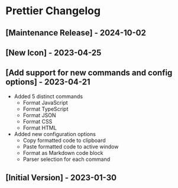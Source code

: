 # Prettier Changelog

## [Maintenance Release] - 2024-10-02

## [New Icon] - 2023-04-25

## [Add support for new commands and config options] - 2023-04-21

- Added 5 distinct commands
  - Format JavaScript
  - Format TypeScript
  - Format JSON
  - Format CSS
  - Format HTML
- Added new configuration options
  - Copy formatted code to clipboard
  - Paste formatted code to active window
  - Format as Markdown code block
  - Parser selection for each command

## [Initial Version] - 2023-01-30
